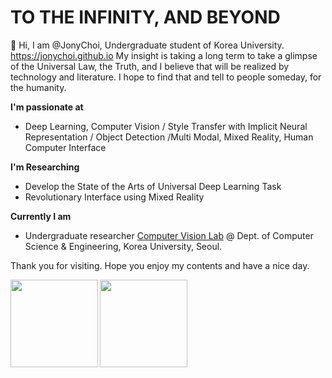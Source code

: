# TO THE INFINITY, AND BEYOND

👋 Hi, I am @JonyChoi, Undergraduate student of Korea University. https://jonychoi.github.io
My insight is taking a long term to take a glimpse of the Universal Law, the Truth, and I believe that will be realized by technology and literature. I hope to find that and tell to people someday, for the humanity.

**I'm passionate at**

- Deep Learning, Computer Vision / Style Transfer with Implicit Neural Representation / Object Detection /Multi Modal, Mixed Reality, Human Computer Interface

**I'm Researching**

- Develop the State of the Arts of Universal Deep Learning Task
- Revolutionary Interface using Mixed Reality

**Currently I am**

- Undergraduate researcher [Computer Vision Lab](https://cvlab.korea.ac.kr/) @ Dept. of Computer Science & Engineering, Korea University, Seoul.

Thank you for visiting. Hope you enjoy my contents and have a nice day. 


  <img align="left" src="https://github-readme-stats.vercel.app/api?username=jonychoi&show_icons=true&theme=algolia" height="140px" />
  <img align="center" src="https://github-readme-stats.vercel.app/api/top-langs/?username=jonychoi&layout=compact&langs_count=8&theme=algolia" height="140px" />

